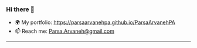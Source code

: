 ### Hi there 👋

- 🌍 My portfolio: https://parsaarvanehpa.github.io/ParsaArvanehPA
- 📫 Reach me: Parsa.Arvaneh@gmail.com

-----

